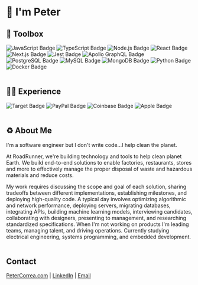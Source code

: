# 👋 I'm Peter

## 🧰  Toolbox

![JavaScript Badge](https://img.shields.io/badge/JavaScript-F7DF1E?logo=javascript&logoColor=000&style=for-the-badge)
![TypeScript Badge](https://img.shields.io/badge/TypeScript-3178C6?logo=typescript&logoColor=fff&style=for-the-badge)
![Node.js Badge](https://img.shields.io/badge/Node.js-393?logo=nodedotjs&logoColor=fff&style=for-the-badge)
![React Badge](https://img.shields.io/badge/React-61DAFB?logo=react&logoColor=000&style=for-the-badge)
![Next.js Badge](https://img.shields.io/badge/Next.js-000?logo=nextdotjs&logoColor=fff&style=for-the-badge)
![Jest Badge](https://img.shields.io/badge/Jest-C21325?logo=jest&logoColor=fff&style=for-the-badge)
![Apollo GraphQL Badge](https://img.shields.io/badge/Apollo%20GraphQL-311C87?logo=apollographql&logoColor=fff&style=for-the-badge)
![PostgreSQL Badge](https://img.shields.io/badge/PostgreSQL-4169E1?logo=postgresql&logoColor=fff&style=for-the-badge)
![MySQL Badge](https://img.shields.io/badge/MySQL-4479A1?logo=mysql&logoColor=fff&style=for-the-badge)
![MongoDB Badge](https://img.shields.io/badge/MongoDB-47A248?logo=mongodb&logoColor=fff&style=for-the-badge)
![Python Badge](https://img.shields.io/badge/Python-3776AB?logo=python&logoColor=fff&style=for-the-badge)
![Docker Badge](https://img.shields.io/badge/Docker-2496ED?logo=docker&logoColor=fff&style=for-the-badge)
<br></br>

## 👨‍💻 Experience

![Target Badge](https://img.shields.io/badge/Target-C00?logo=target&logoColor=fff&style=for-the-badge)
![PayPal Badge](https://img.shields.io/badge/PayPal-00457C?logo=paypal&logoColor=fff&style=for-the-badge)
![Coinbase Badge](https://img.shields.io/badge/Coinbase-0052FF?logo=coinbase&logoColor=fff&style=for-the-badge)
![Apple Badge](https://img.shields.io/badge/Apple-000?logo=apple&logoColor=fff&style=for-the-badge)
<br></br>


## ♻️  About Me

I'm a software engineer but I don't write code...I help clean the planet.  

At RoadRunner, we're building technology and tools to help clean planet Earth. We build end-to-end solutions to enable factories, restaurants, stores and more to effectively manage the proper disposal of waste and hazardous materials and reduce costs. 

My work requires discussing the scope and goal of each solution, sharing tradeoffs between different implementations, establishing milestones, and deploying high-quality code. A typical day involves optimizing algorithmic and network performance, deploying servers, migrating databases, integrating APIs, building machine learning models, interviewing candidates, collaborating with designers, presenting to management, and researching standardized specifications. When I'm not working on products I'm leading teams, managing talent, and driving operations. Currently studying electrical engineering, systems programming, and embedded development.
<br></br>

## Contact

[PeterCorrea.com](https://www.petercorrea.com) | [LinkedIn](https://www.linkedin.com/in/petercorrea/) | [Email](mailto:contact@petercorrea.com)
